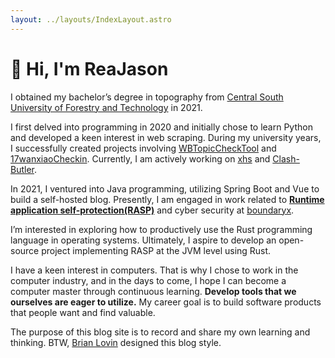 ```yaml
---
layout: ../layouts/IndexLayout.astro
---
```

# 👋 Hi, I'm ReaJason

I obtained my bachelor’s degree in topography from [Central South University of Forestry and Technology](https://www.csuft.edu.cn/) in 2021.

I first delved into programming in 2020 and initially chose to learn Python and developed a keen interest in web scraping. During my university years, I successfully created projects involving [WBTopicCheckTool](https://github.com/ReaJason/WBTopicCheckTool) and [17wanxiaoCheckin](https://github.com/ReaJason/17wanxiaoCheckin). Currently, I am actively working on [xhs](https://github.com/ReaJason/xhs) and [Clash-Butler](https://github.com/ReaJason/Clash-Butler).

In 2021, I ventured into Java programming, utilizing Spring Boot and Vue to build a self-hosted blog. Presently, I am engaged in work related to [**Runtime application self-protection(RASP)**](https://en.wikipedia.org/wiki/Runtime_application_self-protection) and cyber security at [boundaryx](https://www.boundaryx.com/).

I’m interested in exploring how to productively use the Rust programming language in operating systems. Ultimately, I aspire to develop an open-source project implementing RASP at the JVM level using Rust.

I have a keen interest in computers. That is why I chose to work in the computer industry, and in the days to come, I hope I can become a computer master through continuous learning. **Develop tools that we ourselves are eager to utilize.** My career goal is to build software products that people want and find valuable.

The purpose of this blog site is to record and share my own learning and thinking. BTW, [Brian Lovin](https://brianlovin.com/) designed this blog style.
